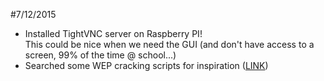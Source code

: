 #7/12/2015

- Installed TightVNC server on Raspberry PI!</br> This could be nice when we need the GUI (and don't  have access to a screen, 99% of the time @ school...)
- Searched some WEP cracking scripts for inspiration ([LINK](http://www.itsecurenet.com/crack-wifi-wep-password-script-backtrack/))